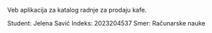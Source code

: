 Veb aplikacija za katalog radnje za prodaju kafe.

Student: Jelena Savić
Indeks: 2023204537
Smer: Računarske nauke
